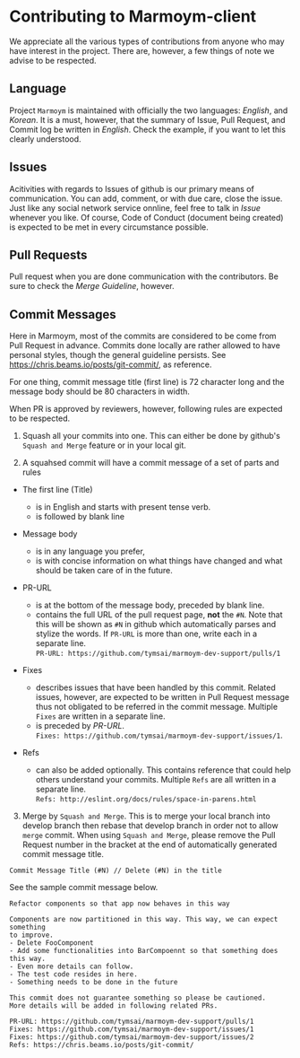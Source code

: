 # Contributing to Marmoym-client
We appreciate all the various types of contributions from anyone who may have 
interest in the project. There are, however, a few things of note we advise to 
be respected.

## Language
Project `Marmoym` is maintained with officially the two languages: _English_, 
and _Korean_. It is a must, however, that the summary of Issue, Pull Request, 
and Commit log be written in _English_. Check the example, if you want to let 
this clearly understood.

## Issues
Acitivities with regards to Issues of github is our primary means of 
communication. You can add, comment, or with due care, close the issue. 
Just like any social network service onnline, feel free to talk in *Issue* 
whenever you like. Of course, Code of Conduct (document being created) is 
expected to be met in every circumstance possible.

## Pull Requests
Pull request when you are done communication with the contributors. Be sure to 
check the *Merge Guideline*, however.

## Commit Messages
Here in Marmoym, most of the commits are considered to be come from Pull Request
in advance. Commits done locally are rather allowed to have personal styles, 
though the general guideline persists. 
See https://chris.beams.io/posts/git-commit/, as reference. 

For one thing, commit message title (first line) is 72 character long and the 
message body should be 80 characters in width.

When PR is approved by reviewers, however, following rules are expected to be 
respected.

1. Squash all your commits into one. This can either be done by github's 
`Squash and Merge` feature or in your local git.

2. A squahsed commit will have a commit message of a set of parts and rules

- The first line (Title)
  - is in English and starts with present tense verb.
  - is followed by blank line
   
- Message body
  - is in any language you prefer, 
  - is with concise information on what things have changed and what should 
  be taken care of in the future.

- PR-URL
  - is at the bottom of the message body, preceded by blank line. 
  - contains the full URL of the pull request page, **not** the `#N`. 
  Note that this will be shown as `#N` in github which automatically parses 
  and stylize the words. If `PR-URL` is more than one, write each in a 
  separate line.  
  `PR-URL: https://github.com/tymsai/marmoym-dev-support/pulls/1`

- Fixes
  - describes issues that have been handled by this commit. Related issues, 
  however, are expected to be written in Pull Request message thus not 
  obligated to be referred in the commit message. Multiple `Fixes` are 
  written in a separate line.
  - is preceded by _PR-URL_.  
  `Fixes: https://github.com/tymsai/marmoym-dev-support/issues/1`.

- Refs
  - can also be added optionally. This contains reference that could help 
  others understand your commits. Multiple `Refs` are all written in a 
  separate line.  
  `Refs: http://eslint.org/docs/rules/space-in-parens.html`

3.  Merge by `Squash and Merge`. This is to merge your local branch into 
develop branch then rebase that develop branch in order not to allow `merge` 
commit. When using `Squash and Merge`, please remove the Pull Request number 
in the bracket at the end of automatically generated commit message title.
```
Commit Message Title (#N) // Delete (#N) in the title
```

See the sample commit message below.
```
Refactor components so that app now behaves in this way

Components are now partitioned in this way. This way, we can expect something
to improve.
- Delete FooComponent
- Add some functionalities into BarCompoennt so that something does this way.
- Even more details can follow.
- The test code resides in here.
- Something needs to be done in the future

This commit does not guarantee something so please be cautioned.
More details will be added in following related PRs.

PR-URL: https://github.com/tymsai/marmoym-dev-support/pulls/1
Fixes: https://github.com/tymsai/marmoym-dev-support/issues/1
Fixes: https://github.com/tymsai/marmoym-dev-support/issues/2
Refs: https://chris.beams.io/posts/git-commit/
```